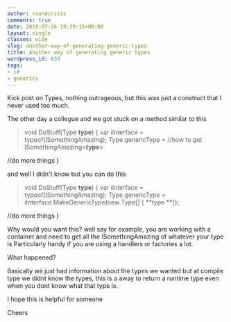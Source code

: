 ```yaml
---
author: roundcrisis
comments: true
date: 2010-07-26 19:39:15+00:00
layout: single
classes: wide
slug: another-way-of-generating-generic-types
title: Another way of generating generic types
wordpress_id: 633
tags:
- c#
- generics
---
```


Kick post on Types, nothing outrageous, but this was just a construct that I never used too much.

The other day a collegue and we got stuck on a method similar to this


> void DoStuff(Type **type**)
{
var iInterface = typeof(ISomethingAmazing);
Type genericType = //how to get ISomethingAmazing<**type**>

//do more things
}


and well I didn't know but you can do this


> void DoStuff(Type **type**)
{
var iInterface = typeof(ISomethingAmazing);
Type genericType = iInterface.MakeGenericType(new Type[] { **type **});

//do more things
}


Why would you want this?
well say for example, you are working with a container and need to get all the ISomethingAmazing of whatever your type is
Particularly handy if you are using a handlers or factories a lot.

What happened?

Basically we just had information about the types we wanted but at compile type we didnt know the types, this is a away to return a runtime type even when you dont know what that type is.

I hope this is helpful for someone

Cheers
